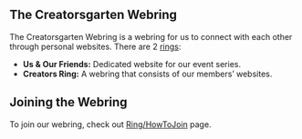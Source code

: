 ## The Creatorsgarten Webring

The Creatorsgarten Webring is a webring for us to connect with each other through personal websites. There are 2 [rings](/ring):

- **Us & Our Friends:** Dedicated website for our event series.
- **Creators Ring:** A webring that consists of our members’ websites.

## Joining the Webring

To join our webring, check out [Ring/HowToJoin](/wiki/Ring/HowToJoin) page.
